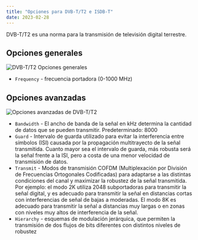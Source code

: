 ```yaml
---
title: "Opciones para DVB-T/T2 e ISDB-T"
date: 2023-02-28
---
```


DVB-T/T2 es una norma para la transmisión de televisión digital terrestre.

## Opciones generales[](https://help.cesbo.com/astra/receiving/dvb/t#general-options)

![DVB-T/T2 Opciones generales](https://cdn.cesbo.com/help/astra/receiving/dvb/t/general.png)

- `Frequency` - frecuencia portadora (0-1000 MHz)

## Opciones avanzadas[](https://help.cesbo.com/astra/receiving/dvb/t#advanced-options)

![Opciones avanzadas de DVB-T/T2](https://cdn.cesbo.com/help/astra/receiving/dvb/t/advanced.png)

- `Bandwidth` - El ancho de banda de la señal en kHz determina la cantidad de datos que se pueden transmitir. Predeterminado: 8000
- `Guard` - Intervalo de guarda utilizado para evitar la interferencia entre símbolos (ISI) causada por la propagación multitrayecto de la señal transmitida. Cuanto mayor sea el intervalo de guarda, más robusta será la señal frente a la ISI, pero a costa de una menor velocidad de transmisión de datos.
- `Transmit` - Modos de transmisión COFDM (Multiplexación por División de Frecuencias Ortogonales Codificadas) para adaptarse a las distintas condiciones del canal y maximizar la robustez de la señal transmitida. Por ejemplo: el modo 2K utiliza 2048 subportadoras para transmitir la señal digital, y es adecuado para transmitir la señal en distancias cortas con interferencias de señal de bajas a moderadas. El modo 8K es adecuado para transmitir la señal a distancias muy largas o en zonas con niveles muy altos de interferencia de la señal.
- `Hierarchy` - esquemas de modulación jerárquica, que permiten la transmisión de dos flujos de bits diferentes con distintos niveles de robustez

